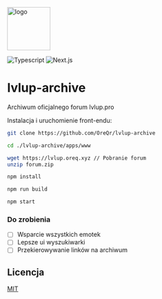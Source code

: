<img src="https://i.imgur.com/wmg37NX.png" alt="logo" height="100">

![Typescript](https://img.shields.io/badge/TypeScript-007ACC?style=for-the-badge&logo=typescript&logoColor=white)
![Next.js](https://img.shields.io/badge/next.js-000000?style=for-the-badge&logo=nextdotjs&logoColor=white)

# lvlup-archive

Archiwum oficjalnego forum lvlup.pro

Instalacja i uruchomienie front-endu:

```bash
git clone https://github.com/OreQr/lvlup-archive

cd ./lvlup-archive/apps/www

wget https://lvlup.oreq.xyz // Pobranie forum
unzip forum.zip

npm install

npm run build

npm start
```

### Do zrobienia

- [ ] Wsparcie wszystkich emotek
- [ ] Lepsze ui wyszukiwarki
- [ ] Przekierowywanie linków na archiwum

## Licencja

[MIT](https://github.com/OreQr/lvlup-archive/blob/main/LICENSE)
